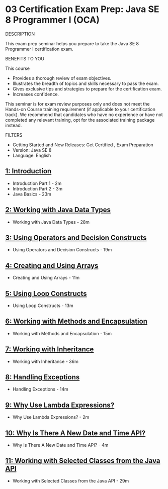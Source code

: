 # 03 Certification Exam Prep: Java SE 8 Programmer I (OCA)

DESCRIPTION

This exam prep seminar helps you prepare to take the Java SE 8 Programmer I certification exam.

BENEFITS TO YOU

This course

* Provides a thorough review of exam objectives.
* Illustrates the breadth of topics and skills necessary to pass the exam.
* Gives exclusive tips and strategies to prepare for the certification exam.
* Increases confidence.

This seminar is for exam review purposes only and does not meet the Hands-on Course training requirement (if applicable to your certification track). We recommend that candidates who have no experience or have not completed any relevant training, opt for the associated training package instead.

FILTERS

* Getting Started and New Releases: Get Certified , Exam Preparation
* Version: Java SE 8
* Language: English

## [1: Introduction](03-Java-SE-8-Programmer-I/01-Introduction.md)

   * Introduction Part 1 - 2m
   * Introduction Part 2 - 3m
   * Java Basics - 23m

## [2: Working with Java Data Types](03-Java-SE-8-Programmer-I/02-Working-with-Java-Data-Types.md)

   * Working with Java Data Types - 28m

## [3: Using Operators and Decision Constructs](03-Using-Operators-and-Decision-Constructs.md)

   * Using Operators and Decision Constructs - 19m

## [4: Creating and Using Arrays](03-Java-SE-8-Programmer-I/04-Creating-and-Using-Arrays.md)

   * Creating and Using Arrays - 11m

## [5: Using Loop Constructs](03-Java-SE-8-Programmer-I/05-Using-Loop-Constructs.md)

   * Using Loop Constructs - 13m

## [6: Working with Methods and Encapsulation](03-Java-SE-8-Programmer-I/06-Working-with-Methods-and-Encapsulation.md)

   * Working with Methods and Encapsulation - 15m

## [7: Working with Inheritance](03-Java-SE-8-Programmer-I/07-Working-with-Inheritance.md)

   * Working with Inheritance - 36m

## [8: Handling Exceptions](03-Java-SE-8-Programmer-I/08-Handling-Exceptions.md)

   * Handling Exceptions - 14m

## [9: Why Use Lambda Expressions?](03-Java-SE-8-Programmer-I/09-Why-Use-Lambda-Expressions.md)

   * Why Use Lambda Expressions? - 2m

## [10: Why Is There A New Date and Time API?](03-Java-SE-8-Programmer-I/10-Why-Is-There-A-New-Date-and-Time-API.md)

   * Why Is There A New Date and Time API? - 4m

## [11: Working with Selected Classes from the Java API](03-Java-SE-8-Programmer-I/11-Working-with-Selected-Classes-from-the-Java-API.md)

   * Working with Selected Classes from the Java API - 29m

